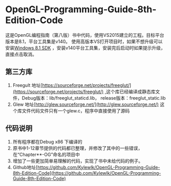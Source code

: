 ﻿# OpenGL-Programming-Guide-8th-Edition-Code
这是OpenGL编程指南（第八版）书中代码，使用VS2015建立的工程。目标平台版本是8.1，平台工具集是v140。 使用高版本VS打开项目时，如果不想升级可以安装[Windows 8.1 SDK](https://developer.microsoft.com/en-us/windows/downloads/sdk-archive) ，安装v140平台工具集，安装完后启动时如果提示升级，直接点击取消。

## 第三方库
1. Freegult 地址[https://sourceforge.net/projects/freeglut/](https://sourceforge.net/projects/freeglut/) ,这个库已经编译成静态库文件，Debug版本：lib/freeglut_staticd.lib， release版本：freeglut_static.lib
2. Glew 地址[http://glew.sourceforge.net/](http://glew.sourceforge.net/) 这个库文件代码文件只有一个glew.c，程序中直接使用了源码


## 代码说明
1. 所有程序都在Debug x86 下编译的 
2. 原书中1-12章节提供的代码都已整理，并修改了其中的一些错误，在“Chapter**-OG”命名的项目中
3. 增加了一些更加简单易理解的代码，实现了书中未给代码的例子。
4. Github地址[https://github.com/Kylewlk/OpenGL-Programming-Guide-8th-Edition-Code](https://github.com/Kylewlk/OpenGL-Programming-Guide-8th-Edition-Code)        




